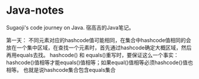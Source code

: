 # Java-notes
Sugaoji's code journey on Java.
宿高吉的Java笔记。

第一天：
   不同元素对应的hashcode值可能相同，在集合中hashcode值相同的会放在一个集中区域，在查找一个元素时，首先通过hashcode确定大概区域，然后再用equals去找。
   hashcode() 和 equals()重写时，要保证这么一个事实：hashcode()值相等才能equals()值相等；如果equal()值相等必须hashcode()值也相等。 也就是说hashcode集合包含equals集合
   
